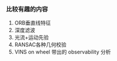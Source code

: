 <!--
 * @Author: Liu Weilong
 * @Date: 2021-01-29 16:41:49
 * @LastEditors: Liu Weilong 
 * @LastEditTime: 2021-01-29 16:46:22
 * @FilePath: /3rd-test-learning/work_record/learning_task/week_plan_collection_2021/interesting_target.md
 * @Description: 
-->
### 比较有趣的内容
1. ORB垂直线特征
2. 深度滤波
3. 光流+运动先验
4. RANSAC各种几何校验
5. VINS on wheel 带出的 observability 分析